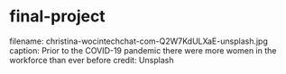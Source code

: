 # final-project

filename: christina-wocintechchat-com-Q2W7KdULXaE-unsplash.jpg
caption: Prior to the COVID-19 pandemic there were more women in the workforce than ever before
credit: Unsplash
